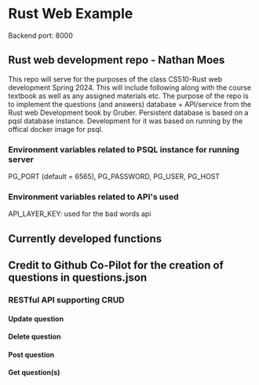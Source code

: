 # Rust Web Example

Backend port: 8000

## Rust web development repo - Nathan Moes

This repo will serve for the purposes of the class CS510-Rust web development Spring 2024.
This will include following along with the course textbook as well as any assigned materials etc.
The purpose of the repo is to implement the questions (and answers) database + API/service from the Rust web
Development book by Gruber. Persistent database is based on a pqsl database instance. Development for it
was based on running by the offical docker image for psql.

### Environment variables related to PSQL instance for running server

PG_PORT (default = 6565),
PG_PASSWORD,
PG_USER,
PG_HOST

### Environment variables related to API's used

API_LAYER_KEY: used for the bad words api

## Currently developed functions

## Credit to Github Co-Pilot for the creation of questions in questions.json

### RESTful API supporting CRUD

#### Update question

#### Delete question

#### Post question

#### Get question(s)
